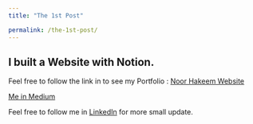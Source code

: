 ```yaml
---
title: "The 1st Post"

permalink: /the-1st-post/
---
```


## I built a Website with Notion. 

Feel free to follow the link in to see my Portfolio : 
<a href="https://noorhakeem.simple.ink/" target="_blank">Noor Hakeem Website</a> 

<a href="https://medium.com/@noor_hakeem" target="_blank">Me in Medium</a> 

Feel free to follow me in 
<a href="https://www.linkedin.com/in/noor-hakeem-14867712b/" target="_blank">LinkedIn</a> 
 for more small update. 



